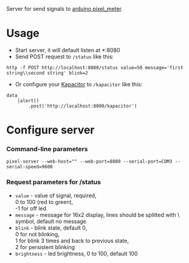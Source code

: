 Server for send signals to [arduino pixel_meter](https://github.com/popstas/arduino-pixel-meter).

# Usage
- Start server, it will default listen at *:8080
- Send POST request to `/status` like this:
```
http -f POST http://localhost:8080/status value=50 message='first string\\second string' blink=2
```
- Or configure your [Kapacitor](https://github.com/influxdata/kapacitor) to `/kapacitor` like this:
```
data
    |alert()
        .post('http://localhost:8080/kapacitor')
```

# Configure server

### Command-line parameters
```
pixel-server --web-host="" --web-port=8080 --serial-port=COM3 --serial-speed=9600
```

### Request parameters for /status
- `value` - value of signal, required,  
   0 to 100 (red to green),  
   -1 for off led
- `message` - message for 16x2 display, lines should be splitted with \ symbol, default no message
- `blink` - blink state, default 0,  
   0 for not blinking,  
   1 for blink 3 times and back to previous state,  
   2 for persistent blinking
- `brightness` - led brightness, 0 to 100, default 100
